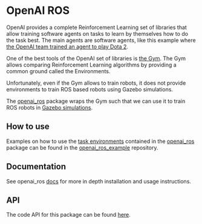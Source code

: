 # OpenAI ROS

OpenAI provides a complete Reinforcement Learning set of libraries that allow training software agents on tasks to learn by themselves how to do the task best. The main agents are software agents, like this example where [the OpenAI team trained an agent to play Dota 2](https://blog.openai.com/dota-2/).

One of the best tools of the OpenAI set of libraries is [the Gym](https://github.com/openai/gym). The Gym allows comparing Reinforcement Learning algorithms by providing a common ground called the Environments.

Unfortunately, even if the Gym allows to train robots, it does not provide environments to train ROS based robots using Gazebo simulations.

The [openai\_ros](http://wiki.ros.org/openai_ros) package wraps the Gym such that we can use it to train ROS robots in [Gazebo simulations](http://gazebosim.org/).

## How to use

Examples on how to use the [task environments](https://theconstructcore.bitbucket.io/openai_ros/index.html) contained in the  [openai\_ros](http://wiki.ros.org/openai_ros) package can be found in the [openai\_ros\_example](https://bitbucket.org/theconstructcore/openai_examples_projects/src/master/) repository.

## Documentation

See openai\_ros [docs](http://wiki.ros.org/openai_ros) for more in depth installation and usage instructions.

## API

The code API for this package can be found [here](https://theconstructcore.bitbucket.io/openai_ros/index.html).
